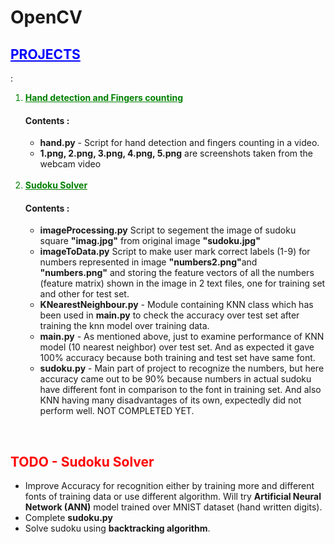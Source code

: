 # OpenCV


<h2 style="color: blue"><u>PROJECTS</u></h2> :

<ol>
<li style="color: green"><b><u>Hand detection and Fingers counting</u></b></li>
<h4><b>Contents :</b></h4>
<ul>
<li><b>hand.py</b> - Script for hand detection and fingers counting in a video.</li>
<li><b>1.png, 2.png, 3.png, 4.png, 5.png</b> are screenshots taken from the webcam video</li>
</ul>
<br/>
<li style="color: green"><b><u>Sudoku Solver</u></b></li>
<h4><b>Contents :</b></h4>
<ul>
<li><b>imageProcessing.py</b> Script to segement the image of sudoku square <b>"imag.jpg"</b> from original image <b>"sudoku.jpg"</b></li>
<li><b>imageToData.py</b> Script to make user mark correct labels (1-9) for numbers represented in image <b>"numbers2.png"</b>and <b>"numbers.png"</b> and storing the feature vectors of all the numbers (feature matrix) shown in the image in 2 text files, one for training set and other for test set.</li>
<li><b>KNearestNeighbour.py</b> - Module containing KNN class which has been used in <b>main.py</b> to check the accuracy over test set after training the knn model over training data.</li>
<li><b>main.py</b> - As mentioned above, just to examine performance of KNN model (10 nearest neighbor) over test set. And as expected it gave 100% accuracy because both training and test set have same font.</li>
<li><b>sudoku.py</b> - Main part of project to recognize the numbers, but here accuracy came out to be 90% because numbers in actual sudoku have different font in comparison to the font in training set. And also KNN having many disadvantages of its own, expectedly did not perform well. NOT COMPLETED YET.</li>
</ul>
</ol>

<br/>
<h2 style="color: red">TODO - Sudoku Solver</h2>

<ul>
<li>Improve Accuracy for recognition either by training more and different fonts of training data or use different algorithm. Will try <b>Artificial Neural Network (ANN)</b> model trained over MNIST dataset (hand written digits).</li>
<li>Complete <b>sudoku.py</b></li>
<li>Solve sudoku using <b>backtracking algorithm</b>.</li>
</ul>


